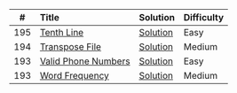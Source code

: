 |  #  | Title                                                                     | Solution                                                                                            | Difficulty |
|:---:|:--------------------------------------------------------------------------|:----------------------------------------------------------------------------------------------------|:-----------|
| 195 | [Tenth Line](https://leetcode.com/problems/tenth-line/)                   | [Solution](https://github.com/johnsonlee/leetcode/blob/master/shell/tenth-line/solution.sh)         | Easy       |
| 194 | [Transpose File](https://leetcode.com/problems/transpose-file/)           | [Solution](https://github.com/johnsonlee/leetcode/blob/master/shell/transpose-file/solution.sh)     | Medium     |
| 193 | [Valid Phone Numbers](https://leetcode.com/problems/valid-phone-numbers/) | [Solution](https://github.com/johnsonlee/leetcode/blob/master/shell/valid-phone-number/solution.sh) | Easy       |
| 193 | [Word Frequency](https://leetcode.com/problems/word-frequency//)          | [Solution](https://github.com/johnsonlee/leetcode/blob/master/shell/word-frequency/solution.sh)     | Medium     |
